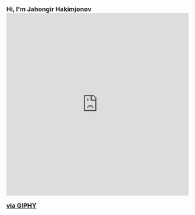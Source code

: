 ### Hi, I'm Jahongir Hakimjonov <iframe src="https://giphy.com/embed/gM5qFksULw54NMWyry" width="480" height="480" frameBorder="0" class="giphy-embed" allowFullScreen></iframe><p><a href="https://giphy.com/stickers/hello-wave-hand-gM5qFksULw54NMWyry">via GIPHY</a></p>
<!--
**JahongirHakimjonov/JahongirHakimjonov** is a ✨ _special_ ✨ repository because its `README.md` (this file) appears on your GitHub profile.

Here are some ideas to get you started:

### Languages and tools I work with:

<code><img src="https://pluspng.com/img-png/python-logo-png-big-image-png-2400.png" width="30px"></code>

- 🔭 I’m currently working on ...
- 🌱 I’m currently learning ...
- 👯 I’m looking to collaborate on ...
- 🤔 I’m looking for help with ...
- 💬 Ask me about ...
- 📫 How to reach me: ...
- 😄 Pronouns: ...
- ⚡ Fun fact: ...
-->
